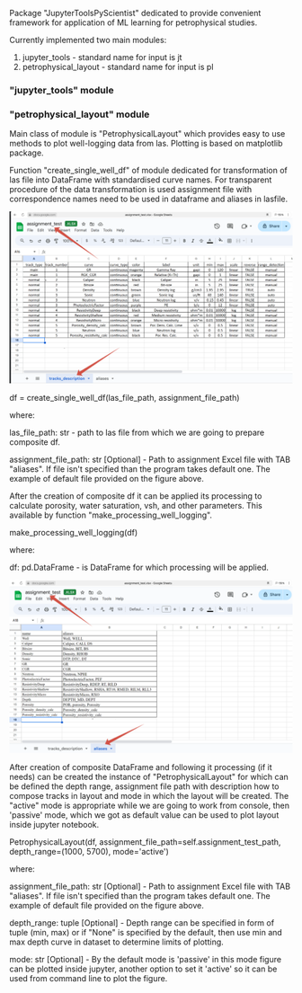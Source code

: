 Package "JupyterToolsPyScientist" dedicated to provide
convenient framework for application of ML learning for petrophysical
studies.

Currently implemented two main modules:

1) jupyter_tools - standard name for input is jt
2) petrophysical_layout - standard name for input is pl

<h3>"jupyter_tools" module</h3>

<h3>"petrophysical_layout" module</h3>

Main class of module is "PetrophysicalLayout" which provides
easy to use methods to plot well-logging data from las. Plotting is based on matplotlib package.

Function "create_single_well_df" of module dedicated for transformation of las file
into DataFrame with standardised curve names. For transparent procedure of the data transformation is used
assignment file with correspondence names need to be used in dataframe and aliases in lasfile.

![Alt text](docs/example_of_track_desription.png?raw=true "Title")

df = create_single_well_df(las_file_path, assignment_file_path)

where:

las_file_path: str - path to las file from which we are going to prepare composite df.

assignment_file_path: str [Optional] - Path to assignment Excel file with TAB "aliases". If file isn't specified
than the program takes default one. The example of default file provided on the figure above.

After the creation of composite df it can be applied its processing to calculate porosity, water saturation,
vsh, and other parameters. This available by function "make_processing_well_logging".

make_processing_well_logging(df)

where:

df: pd.DataFrame - is DataFrame for which processing will be applied.


![Alt text](docs/example_of_aliases.png?raw=true "Title")

After creation of composite DataFrame and following it processing (if it needs) can be created the instance of "PetrophysicalLayout" for which can be defined the depth range, assignment file path with description how to compose tracks in layout and mode in which the layout will be created.
The "active" mode is appropriate while we are going to work from console, then 'passive' mode, which we got as default value can be used to plot layout inside jupyter notebook.

PetrophysicalLayout(df,
                    assignment_file_path=self.assignment_test_path,
                    depth_range=(1000, 5700),
                    mode='active')

where:

assignment_file_path: str [Optional] - Path to assignment Excel file with TAB "aliases". If file isn't specified than the program takes default one. The example of default file provided on the figure above. 

depth_range: tuple [Optional] - Depth range can be specified in form of tuple (min, max) or if "None" is specified by the default, then use min and max depth curve in dataset to determine limits of plotting.

mode: str [Optional] - By the default mode is 'passive' in this mode figure can be plotted inside jupyter, another option to set it 'active' so it can be used from command line to plot the figure.